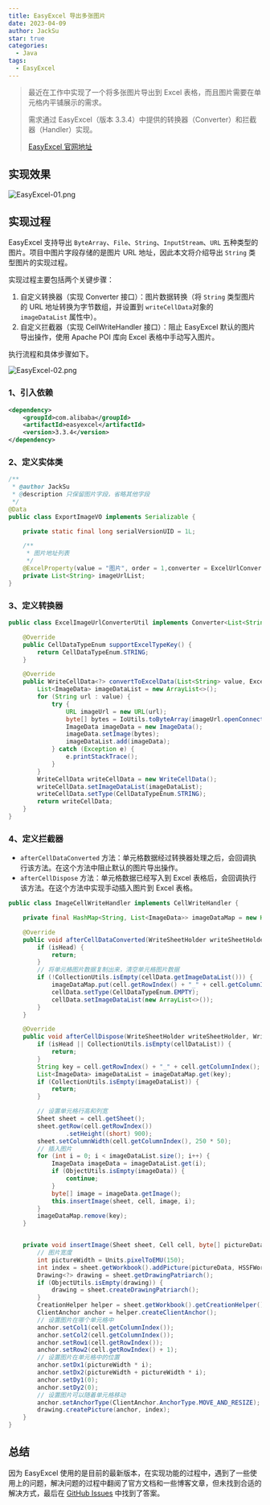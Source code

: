 ```yaml
---
title: EasyExcel 导出多张图片
date: 2023-04-09
author: JackSu
star: true
categories:
  - Java
tags:
  - EasyExcel
---
```


> 最近在工作中实现了一个将多张图片导出到 Excel 表格，而且图片需要在单元格内平铺展示的需求。
>
> 需求通过 EasyExcel（版本 3.3.4）中提供的转换器（Converter）和拦截器（Handler）实现。
>
> [EasyExcel 官网地址](https://easyexcel.opensource.alibaba.com/)

## 实现效果

![EasyExcel-01.png](https://s2.loli.net/2024/04/08/ucAbk4ejaKmdQgS.png)

## 实现过程

EasyExcel 支持导出 `ByteArray`、`File`、`String`、`InputStream`、`URL` 五种类型的图片。项目中图片字段存储的是图片 URL 地址，因此本文将介绍导出 `String` 类型图片的实现过程。

实现过程主要包括两个关键步骤：

1. 自定义转换器（实现 Converter 接口）：图片数据转换（将 `String` 类型图片的 URL 地址转换为字节数组，并设置到 `writeCellData`对象的 `imageDataList` 属性中）。
2. 自定义拦截器（实现 CellWriteHandler 接口）：阻止 EasyExcel 默认的图片导出操作，使用 Apache POI 库向 Excel 表格中手动写入图片。

执行流程和具体步骤如下。

![EasyExcel-02.png](https://s2.loli.net/2024/04/08/F2N6Xji7pTZW5hn.png)

### 1、引入依赖

```xml
<dependency>
    <groupId>com.alibaba</groupId>
    <artifactId>easyexcel</artifactId>
    <version>3.3.4</version>
</dependency>
```

### 2、定义实体类

```java
/**
 * @author JackSu
 * @description 只保留图片字段，省略其他字段
 */
@Data
public class ExportImageVO implements Serializable {

    private static final long serialVersionUID = 1L;

    /**
     * 图片地址列表
     */
    @ExcelProperty(value = "图片", order = 1,converter = ExcelUrlConverterUtil.class)
    private List<String> imageUrlList;
}
```

### 3、定义转换器

```java
public class ExcelImageUrlConverterUtil implements Converter<List<String>> {

    @Override
    public CellDataTypeEnum supportExcelTypeKey() {
        return CellDataTypeEnum.STRING;
    }

    @Override
    public WriteCellData<?> convertToExcelData(List<String> value, ExcelContentProperty contentProperty, GlobalConfiguration globalConfiguration) {
        List<ImageData> imageDataList = new ArrayList<>();
        for (String url : value) {
            try {
                URL imageUrl = new URL(url);
                byte[] bytes = IoUtils.toByteArray(imageUrl.openConnection().getInputStream());
                ImageData imageData = new ImageData();
                imageData.setImage(bytes);
                imageDataList.add(imageData);
            } catch (Exception e) {
                e.printStackTrace();
            }
        }
        WriteCellData writeCellData = new WriteCellData();
        writeCellData.setImageDataList(imageDataList);
        writeCellData.setType(CellDataTypeEnum.STRING);
        return writeCellData;
    }
}
```

### 4、定义拦截器

- `afterCellDataConverted` 方法：单元格数据经过转换器处理之后，会回调执行该方法。在这个方法中阻止默认的图片导出操作。
- `afterCellDispose` 方法：单元格数据已经写入到 Excel 表格后，会回调执行该方法。在这个方法中实现手动插入图片到 Excel 表格。

```java
public class ImageCellWriteHandler implements CellWriteHandler {

    private final HashMap<String, List<ImageData>> imageDataMap = new HashMap<>(16);

    @Override
    public void afterCellDataConverted(WriteSheetHolder writeSheetHolder, WriteTableHolder writeTableHolder, WriteCellData<?> cellData, Cell cell, Head head, Integer relativeRowIndex, Boolean isHead) {
        if (isHead) {
            return;
        }
        // 将单元格图片数据复制出来，清空单元格图片数据
        if (!CollectionUtils.isEmpty(cellData.getImageDataList())) {
            imageDataMap.put(cell.getRowIndex() + "_" + cell.getColumnIndex(), cellData.getImageDataList());
            cellData.setType(CellDataTypeEnum.EMPTY);
            cellData.setImageDataList(new ArrayList<>());
        }
    }

    @Override
    public void afterCellDispose(WriteSheetHolder writeSheetHolder, WriteTableHolder writeTableHolder, List<WriteCellData<?>> cellDataList, Cell cell, Head head, Integer relativeRowIndex, Boolean isHead) {
        if (isHead || CollectionUtils.isEmpty(cellDataList)) {
            return;
        }
        String key = cell.getRowIndex() + "_" + cell.getColumnIndex();
        List<ImageData> imageDataList = imageDataMap.get(key);
        if (CollectionUtils.isEmpty(imageDataList)) {
            return;
        }

        // 设置单元格行高和列宽
        Sheet sheet = cell.getSheet();
        sheet.getRow(cell.getRowIndex())
                .setHeight((short) 900);
        sheet.setColumnWidth(cell.getColumnIndex(), 250 * 50);
		// 插入图片
        for (int i = 0; i < imageDataList.size(); i++) {
            ImageData imageData = imageDataList.get(i);
            if (ObjectUtils.isEmpty(imageData)) {
                continue;
            }
            byte[] image = imageData.getImage();
            this.insertImage(sheet, cell, image, i);
        }
        imageDataMap.remove(key);
    }


    private void insertImage(Sheet sheet, Cell cell, byte[] pictureData, int i) {
        // 图片宽度
        int pictureWidth = Units.pixelToEMU(150);
        int index = sheet.getWorkbook().addPicture(pictureData, HSSFWorkbook.PICTURE_TYPE_PNG);
        Drawing<?> drawing = sheet.getDrawingPatriarch();
        if (ObjectUtils.isEmpty(drawing)) {
            drawing = sheet.createDrawingPatriarch();
        }
        CreationHelper helper = sheet.getWorkbook().getCreationHelper();
        ClientAnchor anchor = helper.createClientAnchor();
        // 设置图片在哪个单元格中
        anchor.setCol1(cell.getColumnIndex());
        anchor.setCol2(cell.getColumnIndex());
        anchor.setRow1(cell.getRowIndex());
        anchor.setRow2(cell.getRowIndex() + 1);
        // 设置图片在单元格中的位置
        anchor.setDx1(pictureWidth * i);
        anchor.setDx2(pictureWidth + pictureWidth * i);
        anchor.setDy1(0);
        anchor.setDy2(0);
        // 设置图片可以随着单元格移动
        anchor.setAnchorType(ClientAnchor.AnchorType.MOVE_AND_RESIZE);
        drawing.createPicture(anchor, index);
    }
}
```

## 总结

因为 EasyExcel 使用的是目前的最新版本，在实现功能的过程中，遇到了一些使用上的问题，解决问题的过程中翻阅了官方文档和一些博客文章，但未找到合适的解决方式，最后在 [GitHub Issues](https://github.com/alibaba/easyexcel/issues/3034) 中找到了答案。
